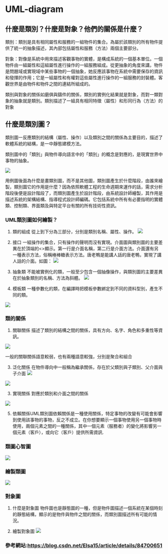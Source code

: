 # UML-diagram
## 什麼是類別？什麼是對象？他們的關係是什麼？
類別：類別是具有相同屬性和服務的一組物件的集合。為屬於該類別的所有物件提供了統一的抽象描述，其內部包括屬性和服務（方法）兩個主要部分。

對象：對像是系統中用來描述客觀事物的實體，是構成系統的一個基本單位。一個物件由一組屬性和這組屬性進行操作的一組服務組成。從更抽象的角度來講，物件是問題域或實現域中某些事物的一個抽象，她反應該事物在系統中需要保存的資訊和發揮的作用；它是一組屬性和有權對這些屬性進行操作的一組服務的封裝體。客觀世界是由物件和物件之間的連結所組成的。

類別與對象的關係如磨俱與鑄件的關係，類別的實例化結果就是對象，而對一類對象的抽象就是類別。類別描述了一組具有相同特徵（屬性）和形同行為（方法）的對象

## 什麼是類別圖？
類別圖一反應類別的結構（屬性、操作）以及類別之間的關係為主要目的，描述了軟體系統的結構，是一中靜態建模方法。

類別圖中的「類別」與物件導向語言中的「類別」的概念是對應的，是現實世界中事物的抽象。

![](https://img-blog.csdnimg.cn/20181202110640986.png)

用例圖後面為什麼是畫類別圖，而不是其他圖，類別圖產生於什麼階段，由誰來繪製，類別圖它的作用是什麼？因為依照軟體工程的生命週期來運作的話，需求分析階段後便是設計階段了，而類別圖產生於設計階段，由系統設計師繪製，其作用是描述系統的架構結構、指導程式設計師編碼。它包括系統中所有有必要指明的實體類、控制類、界面類及與特定平台有關的所有技術性資訊。

### UML類別圖如何繪製？

1) 類的組成
從上到下分為三部分，分別是類別名稱、屬性、操作。
![](https://img-blog.csdnimg.cn/20181202113652178.png)

2) 接口
一組操作的集合，只有操作的聲明而沒有實現。介面圖與類別圖的主要差異在於頂端的<<interface>>顯示。第一行是介面名稱，第二行是介面方法。介面還有另一種表示方法，俗稱棒棒糖表示方法。唐老鴨是能講人話的唐老鴨，實現了講人話的介面。如圖：
![](https://img-blog.csdnimg.cn/20181202114053368.png)

3) 抽象類
不能被實例化的類，一般至少包含一個抽像操作，與類別圖的主要差異在於抽象類別的名稱、方法為斜體。
![](https://img-blog.csdnimg.cn/20181202114551212.png)

4) 模板類
一種參數化的類，在編譯時把模板參數綁定到不同的資料型別，產生不同的類。

![](https://img-blog.csdnimg.cn/20181202114723341.png)
 ### 類的關係

1) 關聯關係
描述了類別的結構之間的關係，具有方向、名字、角色和多重性等資訊。

![](https://img-blog.csdnimg.cn/2018120212300185.png?x-oss-process=image/watermark,type_ZmFuZ3poZW5naGVpdGk,shadow_10,text_aHR0cHM6Ly9ibG9nLmNzZG4ubmV0L0Vsc2ExNQ==,size_16,color_FFFFFF,t_70)

一般的關聯關係語意較弱，也有兩種語意較強，分別是聚合和組合

3) 泛化關係
在物件導向中一般稱為繼承關係，存在於父類別與子類別、父介面與子介面
![](https://img-blog.csdnimg.cn/20181202123747195.png)

![](https://img-blog.csdnimg.cn/2018120212383192.png)

3) 實現關係
對應於類別和介面之間的關係

![](https://img-blog.csdnimg.cn/20181202123938258.png)

5) 依賴關係UML類別圖依賴關係是一種使用關係，特定事物的改變有可能會影響到使用該事物的事物，反之不成立。在你想要顯示一個事物使用另一個事物時使用，兩個元素之間的一種關係，其中一個元素（服務者）的變化將影響另一個元素（客戶），或向它（客戶）提供所需資訊.

### 類圖心智圖
![](https://img-blog.csdnimg.cn/20181202213337549.png?x-oss-process=image/watermark,type_ZmFuZ3poZW5naGVpdGk,shadow_10,text_aHR0cHM6Ly9ibG9nLmNzZG4ubmV0L0Vsc2ExNQ==,size_16,color_FFFFFF,t_70)
### 繪製類圖
![](https://img-blog.csdnimg.cn/20181202212904310.png?x-oss-process=image/watermark,type_ZmFuZ3poZW5naGVpdGk,shadow_10,text_aHR0cHM6Ly9ibG9nLmNzZG4ubmV0L0Vsc2ExNQ==,size_16,color_FFFFFF,t_70)
### 對象圖
1) 什麼是對象圖
物件圖也是靜態圖的一種，但是物件圖描述一個系統在某個時刻的靜態結構，顯示的是物件與物件之間的關係，而類別圖描述所有可能的情況。

2) 繪製對象圖
![](https://img-blog.csdnimg.cn/20181205200304898.png?x-oss-process=image/watermark,type_ZmFuZ3poZW5naGVpdGk,shadow_10,text_aHR0cHM6Ly9ibG9nLmNzZG4ubmV0L0Vsc2ExNQ==,size_16,color_FFFFFF,t_70)


### 參考網站:https://blog.csdn.net/Elsa15/article/details/84700651

